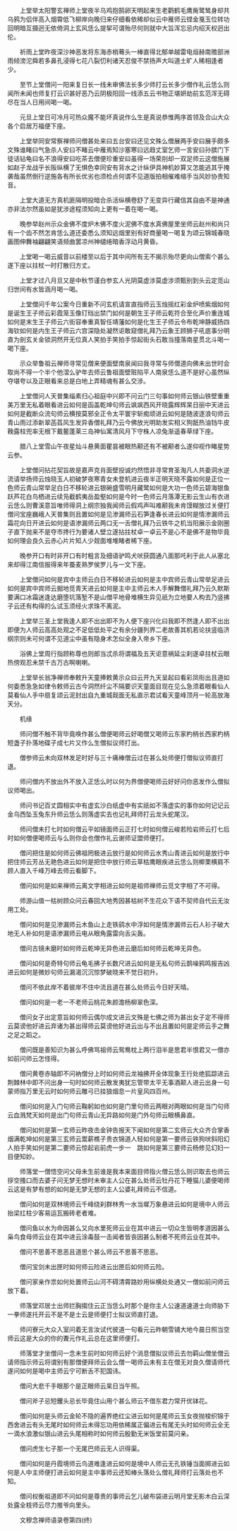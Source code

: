 <!-- { "loadSidebar": true } -->
　　上堂举太阳警玄禅师上堂夜半乌鸡抱鹄卵天明起来生老鹳鹤毛鹰胔鹭鸶身却共乌鸦为侣伴高入烟霄低飞柳岸向晚归来仔细看依稀却似云中雁师云铿金戛玉位转功回明暗互摄迥无依倚洞上玄风恁么提挈可谓殆尽何则就中大旨浑忘忌内绍天权迥出伦。

　　祈雨上堂昨夜深沙神恶发将东海赤梢蓦头一棒直得北郁单越雷电烜赫南赡部洲雨倾滂沱舜若多鼻孔浸得七花八裂忉利诸天忍俊不禁扬声大叫道土旷人稀相逢者少。

　　至节上堂僧问一阳来复日长一线未审佛法长多少师打云长多少僧作礼云恁么则闻所未闻也师复打云识甚好恶乃云阴极阳回一线添五云书物正堪妍劫前玄范浑无碍尽在当人日用间喝一喝。

　　元旦上堂日可冷月可热众魔不能坏真说作么生是真说恭惟两序首领及合山大众各个启居万福便下座。

　　上堂举同安常察禅师问僧甚处来曰五台安曰还见文殊么僧展两手安曰展手颇多文殊谁睹曰气急杀人安曰不睹云中雁焉知沙塞寒曰远趋丈室乞师一言安曰孙膑门下徒话钻龟曰名不浪得安曰吃茶去僧便珍重安曰虽得一场荣刖却一双足师云这僧施展如赵子龙战乎长阪纵横了无惧色幸同安有背水之计纵伊具神机妙算又怎能逃其乎掩袭哉虽然倒行逆施各有所长优劣也须检点何谓不见道版拍相催难缩手当风妙协贵知音。

　　上堂大道无方真机匪隔明投暗合杀活纵横卷舒了无变异行藏信其自由不是神通亦非法尔然虽如是犹涉途程须知向上更有一着在喝一喝。

　　晚参举赵州示众金佛不度炉木佛不度火泥佛不度水真佛屋里坐师云赵州和尚只有一个齿不然怎肯恁么道还委悉么须知远烟里别有好商量喝一喝复为颂云锦城春晓画图伸舞袖翩翩笑语频曲罢凉州神缱绻暗香浮动月黄昏。

　　上堂喝一喝云威音以前楼至以后于其中间所有无不揭示殆尽更向山僧索个甚么遂下座以拄杖一时打散归方丈。

　　上堂才过八月旦又是中秋节谨白参玄人光阴莫虚涉莫虚涉须甄别到头云定觅山归世间有水皆涵月喝一喝。

　　上堂僧问千年公案今日重新不问玄机请宣直指师云玉烛摇红彩金炉喷紫烟如何是诞生王子师云彩霞笼玉像玎珰出禁门如何是朝生王子师云乾符合至化声价重连城如何是末生王子师云六街容奉重真智任靖藩如何是化生王子师云令布乾坤静威扬四海钦如何是内生王子师云六宫深隐处凝然讵敢窥僧礼拜乃云象王顾狮子吼底事分明直为剖玄关金锁洞然开无位真人笑拍手笑拍手惊起街头石敢当撞落南星贯北斗喝一喝下座。

　　示众举鲁祖云禅师寻常见僧来便面壁南泉闻曰我寻常与师僧道向佛未出世时会取尚不得一个半个他漝么驴年去师云鲁祖面壁赃陷平人南泉恁么道不是好心虽然纵夺堪夸以及正眼看来总是白地上弄精魂有甚么交涉。

　　上堂僧问人天普集缁素归心祖庭中兴即不问云门三句事如何师云银山铁壁重重美万里无私着眼看进云如何是函盖乾坤句师云飒飒西风开晓露辉辉杲日丽中天进云如何是截断众流句师云横按莫邪全正令太平寰宇斩痴顽进云如何是随波逐浪句师云青山雨过添新翠菡萏风生发异香僧礼拜乃云今佛放光明助发实相义狗舐热油铛牛皮鞔露柱兜率无根下戴鳌蓬莱三岛神仙寓清风月下守株人凉兔渐遥春草绿下座。

　　腊八上堂雪山午夜星灿斗悬黄面瞿昙被眼热颟还有不被颟者么遂仰视作睹星势云参。

　　上堂僧问拈花契旨故是嘉声克肖面壁投诚灼然悟非寻常育圣淘凡人共委洞水逆流请举扬师云烛晓玉人初破梦夜寒青女未登机进云夜半正明天晓不露如何是正位一色师云青山常举足白日不移轮进云银碗盛雪明月藏鹭如何是大功一色师云碧海银鱼跃芦花白鸟栖进云续凫截鹤夷岳盈壑如何是今时一色师云月落潭无影云生山有衣进云恁么则曹溪意旨唯师得洞上纲宗独我闻师云假鸡声叫难颟我未肯馍糊放过关便打僧问宝座巍峨人天普集则且置如何是见渗漏师云石笋逢春长进云如何是情渗漏师云霜花向日开进云如何是语渗漏师云两口无一舌僧礼拜乃云铁牛之机当阳展示金刚圈子直下抛来不是夺市搀行为要诸人壁立遂拈拄杖卓一卓云不是心不是佛不是物毕竟如何理会良久云赤心片片知人少觌面堆堆睹者稀下座。

　　晚参开口有时非开口有时粗言及细语驴鸣犬吠获圆通八面那吒利于此人从塞北来却得江南信报得来年蚕麦熟罗侯罗儿与一文下座。

　　上堂僧问如何是宾中主师云白日不移轮进云如何是主中宾师云青山常举足进云如何是宾中宾师云掘地觅青天进云如何是主中主师云木人手解舞僧礼拜乃云久默斯要满口冰霜迷逢达磨堕坑落堑不是山僧平地骨堆横生异见祇为立地要人构去乃竖拂子云还有构得的么试玉须经火求珠不离泥。

　　上堂举三圣上堂我逢人即不出出即不为人便下座兴化曰我即不然逢人即不出出即便为人师云高高处观之不足低低处平之有余分疆列界二老故善其机若论扶竖临济纲宗则未可何谓不见道尘中虽有隐身术怎似全身入帝乡下座。

　　浴佛上堂周行指顾称尊也则郎当忒杀将谓福及五天讵意祸延尘刹遂卓拄杖云眼热傍观忍未禁千古万古啊喇喇。

　　上堂举长翁净禅师奉敕升天童捧敕黄示众曰云开九天呈起曰看彩凤衔出且道如何委悉急急如律令敕师云古今洞然纤尘不隔要识天童面目现在见么急须着眼看仙人莫看仙人手中扇复颂云泥封出自九重城觌面无私直示君试看天童峰顶月一轮高放海天分。

　　机缘

　　师问僧不触不背毕竟唤作甚么僧便喝师云好喝僧又喝师云东家杓柄长西家杓柄短盏子扑落地碟子成七片又作么生僧拟议师打出。

　　僧参师云未向双林发足时好与三十痛棒僧云过在甚么处师便打僧拟议师直打退。

　　师问僧内不放出外不放入正恁么时以何为界僧便喝师云好好问你恶发作么僧拟议师喝出。

　　师问书记百丈圆相实中有虚玄沙白纸虚中有实祇如不落虚实的事你如何记记云金乌西坠玉兔东升师云恁么则落虚实去也记礼拜师打云龙头蛇尾汉。

　　师问僧未打七时如何僧云平如镜面师云正打七时如何僧云峻若险岩师云打七后时如何僧便喝师云与么则你会也僧作礼云谢师证盟师便打。

　　僧问把住是如何师云佛祖罔极进云放行是如何师云水秀山青进云如何是放行中把住师云芳丛无艳色进云如何是把住中放行师云草枯鹰眼疾进云恁么则楖栗横肩不顾人直入千峰万峰去师云看脚下。

　　僧问如何是如来禅师云离文字相进云如何是祖师禅师云觅文字相了不可得。

　　师游山值一枯树顾众问云春回大地秀因甚枯树不生花众下语不契师自代云无汝用工处。

　　僧问如何是见渗漏师云木鱼山上走铁鹞水中浮如何是情渗漏师云石人衫子破大地无人补如何是语渗漏师云电从眼角露雷向舌尖轰。

　　僧问古镜未磨时如何师云乾坤无异色进云磨后如何师云乾坤无异色。

　　僧问如何是奇特句师云龟毛拂子长数尺进云如何是无私句师云鹊噪鸦鸣报吉凶进云如何是微妙句师云漏渴沉沉惊梦破晓来不觉日初升。

　　僧问不依此岸不着彼岸不住中流且道在甚么处师云今日好天晴。

　　僧问如何是一老一不老师云桃花朱颜澹杨柳翠色深。

　　僧问女子出定意旨如何师云偶尔成文进云文殊是七佛之师为甚出女子定不得师云莫谤他好进云弃诸为甚出得师云莫谤他好进云出与不出且置如何是定师云手之舞之足之蹈之。

　　僧问既是善知识为甚么呼佛骂祖师云鸳鸯枕上两行泪半是思君半恨君又一僧亦如前问师云怎怪得。

　　僧问黄卷赤轴即不问衲僧分上时如何师云龙袖拂开全体现象王行处绝狐踪进云荆棘林中即不问出身一句时如何师云散发夷犹忘管带太平无事酒颠人进云出身一句蒙师指万里无云时如何师云雕弓已挂狼烟息一片皇风四百州。

　　僧问如何是入门句师云鞠躬如也如何是门里句师云两眼对两眼如何是当门句师云血溅梵天如何是出门句师云青山无异路如何是门外句师云眼横鼻直。

　　僧问如何是第一玄师云昨夜击金钟告报天下闻如何是第二玄师云大众齐合掌香烟满乾坤如何是第三玄师云鬻薪樵子贵衣锦道人轻如何是第一要师云铁狗吠斜阳幻人拍手笑如何是第二要师云惊起岩前虎一步一　跳如何是第三要师云杨修见幻妇一目便知妙。

　　师落堂一僧悟空问父母未生前谁是我本来面目师指火僧云恁么则识取去也师云拶空搔口而去婆子问无梦无想时未审主人公在甚么处师云牡丹花下睡猫儿婆便喝师云这是有梦有想的如何是无梦无想的主人公婆礼拜师云不信道。

　　僧问如何是双林境师云千峰绕刹群林秀一水当墀万象悬进云如何是境中人师云抬梁扛柱少客易运瓦搬砖老者难。

　　僧问鱼以水为命因甚么又向水里死师云业在其中进云一切众生皆明孝道因甚么枭鸟食母师云业在其中进云涂毒鼓一击闻者皆丧因甚么制者不死师云业在其中。

　　僧问不思善不思恶且道思个甚么师云不思善不思恶。

　　僧问宝剑未出匣时如何师云险进云出匣后如何师云险。

　　僧问家亲作祟如何处置师云山河不碍清霄路妙用纵横处处通又一僧如前问师云放下着。

　　师落堂邓居士出师拦胸搊住云正当恁么时那个是你主人公速道速道士向师胁下一拳师遂托开云不是不是士云是师便打士拟议师直打退。

　　师问寮元大众入室问着无言汝试代彼道一句看元云昨朝雪铺大地今晨日照当空师云这是大众的你的聻元作礼云总在这里师便打。

　　师落堂才坐僧问一念未生前时如何师云好个消息僧拟议师云去勿羁山僧坐僧云请师指示师云将谓别有那僧便拜师云会么僧一喝师云未有主在僧无对良久僧请师代遂问如何是喝中主师云宁可断舌不犯国讳。

　　僧问大悲千手眼那个是正眼师云杲日当午照。

　　僧问斧子忌短钁头忌长毕竟住山用个甚么师云不借东君力常开优钵花。

　　僧问如何是头师云金轮不隐的遍界绝红尘进云如何是尾师云玉女夜抛梭织锦于西舍进云有头无尾时如何师云未得忘功用依稀属正偏进云有尾无头时如何师云全无一滴水浪激似银山进云头尾相称时如何师云殷勤无米饭堂前莫问亲。

　　僧问虎生七子那一个无尾巴师云无人识得渠。

　　僧问如何是丹霞境师云鸟道难逢进云如何是境中人师云无孔铁锤当面掷进云如何是人中主师便打进云如何是主中事师云还知棒头落处么僧礼拜师打云落处也不知。

　　僧问权衡祖道即不问如何是尊贵的事师云乞儿破布袋进云明月堂无影木白云深处露全枝师云尽力推爷向里头。

　　文穆念禅师语录卷第四(终)

